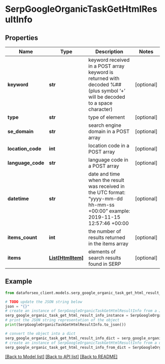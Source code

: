 # SerpGoogleOrganicTaskGetHtmlResultInfo


## Properties

Name | Type | Description | Notes
------------ | ------------- | ------------- | -------------
**keyword** | **str** | keyword received in a POST array keyword is returned with decoded %## (plus symbol ‘+’ will be decoded to a space character) | [optional] 
**type** | **str** | type of element | [optional] 
**se_domain** | **str** | search engine domain in a POST array | [optional] 
**location_code** | **int** | location code in a POST array | [optional] 
**language_code** | **str** | language code in a POST array | [optional] 
**datetime** | **str** | date and time when the result was received in the UTC format: “yyyy-mm-dd hh-mm-ss +00:00” example: 2019-11-15 12:57:46 +00:00 | [optional] 
**items_count** | **int** | the number of results returned in the items array | [optional] 
**items** | [**List[HtmlItem]**](HtmlItem.md) | elements of search results found in SERP | [optional] 

## Example

```python
from dataforseo_client.models.serp_google_organic_task_get_html_result_info import SerpGoogleOrganicTaskGetHtmlResultInfo

# TODO update the JSON string below
json = "{}"
# create an instance of SerpGoogleOrganicTaskGetHtmlResultInfo from a JSON string
serp_google_organic_task_get_html_result_info_instance = SerpGoogleOrganicTaskGetHtmlResultInfo.from_json(json)
# print the JSON string representation of the object
print(SerpGoogleOrganicTaskGetHtmlResultInfo.to_json())

# convert the object into a dict
serp_google_organic_task_get_html_result_info_dict = serp_google_organic_task_get_html_result_info_instance.to_dict()
# create an instance of SerpGoogleOrganicTaskGetHtmlResultInfo from a dict
serp_google_organic_task_get_html_result_info_from_dict = SerpGoogleOrganicTaskGetHtmlResultInfo.from_dict(serp_google_organic_task_get_html_result_info_dict)
```
[[Back to Model list]](../README.md#documentation-for-models) [[Back to API list]](../README.md#documentation-for-api-endpoints) [[Back to README]](../README.md)


